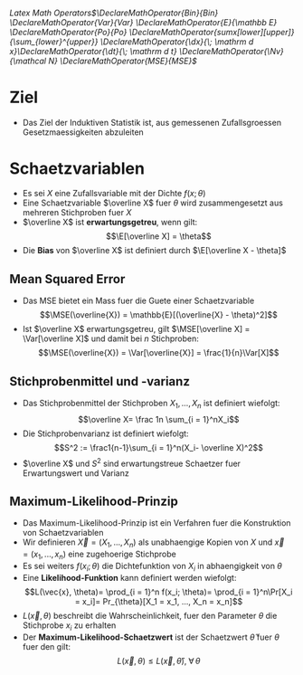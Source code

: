 ###### Latex Math Operators$\DeclareMathOperator{Bin}{Bin} \DeclareMathOperator{Var}{Var} \DeclareMathOperator{E}{\mathbb E} \DeclareMathOperator{Po}{Po} \DeclareMathOperator{sumx[lower][upper]}{\sum_{lower}^{upper}} \DeclareMathOperator{\dx}{\; \mathrm d x}\DeclareMathOperator{\dt}{\; \mathrm d t} \DeclareMathOperator{\Nv}{\mathcal N} \DeclareMathOperator{MSE}{MSE}$
# Ziel
- Das Ziel der Induktiven Statistik ist, aus gemessenen Zufallsgroessen Gesetzmaessigkeiten abzuleiten
# Schaetzvariablen
- Es sei $X$ eine Zufallsvariable mit der Dichte $f(x;\theta)$ 
- Eine Schaetzvariable $\overline X$ fuer $\theta$ wird zusammengesetzt aus mehreren Stichproben fuer $X$
- $\overline X$ ist **erwartungsgetreu**, wenn gilt: 
$$\E[\overline X] = \theta$$
- Die **Bias** von $\overline X$ ist definiert durch $\E[\overline X - \theta]$ 
## Mean Squared Error
- Das MSE bietet ein Mass fuer die Guete einer Schaetzvariable
$$\MSE(\overline{X}) = \mathbb{E}[(\overline{X} - \theta)^2]$$
- Ist $\overline X$ erwartungsgetreu, gilt $\MSE[\overline X] = \Var[\overline X]$ und damit bei $n$ Stichproben: 
$$\MSE(\overline{X}) = \Var[\overline{X}] = \frac{1}{n}\Var[X]$$
## Stichprobenmittel und -varianz
- Das Stichprobenmittel der Stichproben $X_1,...,X_n$ ist definiert wiefolgt:
$$\overline X= \frac 1n \sum_{i = 1}^nX_i$$
- Die Stichprobenvarianz ist definiert wiefolgt:
$$S^2 := \frac1{n-1}\sum_{i = 1}^n(X_i- \overline X)^2$$
- $\overline X$ und $S^2$ sind erwartungstreue Schaetzer fuer Erwartungswert und Varianz

## Maximum-Likelihood-Prinzip
- Das Maximum-Likelihood-Prinzip ist ein Verfahren fuer die Konstruktion von Schaetzvariablen
- Wir definieren $\vec X = (X_1,...,X_n)$ als unabhaengige Kopien von $X$ und $\vec x = (x_1,...,x_n)$ eine zugehoerige Stichprobe
- Es sei weiters $f(x_i; \theta)$ die Dichtefunktion von $X_i$ in abhaengigkeit von $\theta$ 
- Eine **Likelihood-Funktion** kann definiert werden wiefolgt:
$$L(\vec{x}, \theta)= \prod_{i = 1}^n f(x_i; \theta)= \prod_{i = 1}^n\Pr[X_i = x_i]=  Pr_{\theta}[X_1 = x_1, ..., X_n = x_n]$$
- $L(\vec x, \theta)$ beschreibt die Wahrscheinlichkeit, fuer den Parameter $\theta$ die Stichprobe $x_i$ zu erhalten
- Der **Maximum-Likelihood-Schaetzwert** ist der Schaetzwert $\hat \theta$ fuer $\theta$ fuer den gilt:
$$L(\vec{x}, \theta) \leq L(\vec{x}, \hat{\theta}), \; \forall\, \theta$$
